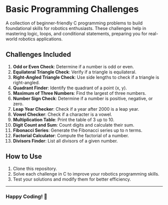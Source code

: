 # Basic Programming Challenges

A collection of beginner-friendly C programming problems to build foundational skills for robotics enthusiasts. These challenges help in mastering logic, loops, and conditional statements, preparing you for real-world robotics applications.

## Challenges Included

1. **Odd or Even Check**: Determine if a number is odd or even.
2. **Equilateral Triangle Check**: Verify if a triangle is equilateral.
3. **Right-Angled Triangle Check**: Use side lengths to check if a triangle is right-angled.
4. **Quadrant Finder**: Identify the quadrant of a point (x, y).
5. **Maximum of Three Numbers**: Find the largest of three numbers.
6. **Number Sign Check**: Determine if a number is positive, negative, or zero.
7. **Leap Year Checker**: Check if a year after 2000 is a leap year.
8. **Vowel Checker**: Check if a character is a vowel.
9. **Multiplication Table**: Print the table of 3 up to 10.
10. **Digit Count and Sum**: Count digits and calculate their sum.
11. **Fibonacci Series**: Generate the Fibonacci series up to n terms.
12. **Factorial Calculator**: Compute the factorial of a number.
13. **Divisors Finder**: List all divisors of a given number.

## How to Use
1. Clone this repository.
2. Solve each challenge in C to improve your robotics programming skills.
3. Test your solutions and modify them for better efficiency.

---

### Happy Coding! 🚀
